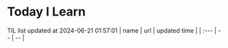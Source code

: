 # Today I Learn 
TIL list updated at 2024-06-21 01:57:01
| name | url | updated time |
| :--- | -- | -- |
